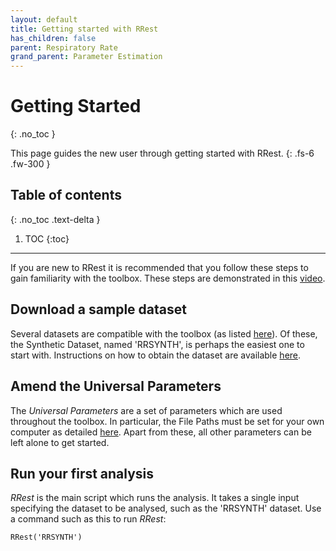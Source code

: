 ```yaml
---
layout: default
title: Getting started with RRest
has_children: false
parent: Respiratory Rate
grand_parent: Parameter Estimation
---
```


# Getting Started
{: .no_toc }

This page guides the new user through getting started with RRest.
{: .fs-6 .fw-300 }


## Table of contents
{: .no_toc .text-delta }

1. TOC
{:toc}

---

If you are new to RRest it is recommended that you follow these steps to gain familiarity with the toolbox. These steps are demonstrated in this [video](https://youtu.be/J4ZG3QntTI8).

## Download a sample dataset
Several datasets are compatible with the toolbox (as listed [here](http://peterhcharlton.github.io/RRest/datasets.html)). Of these, the Synthetic Dataset, named 'RRSYNTH', is perhaps the easiest one to start with. Instructions on how to obtain the dataset are available [here](http://peterhcharlton.github.io/RRest/synthetic_dataset.html).

## Amend the Universal Parameters
The _Universal Parameters_ are a set of parameters which are used throughout the toolbox. In particular, the File Paths must be set for your own computer as detailed [here](https://github.com/peterhcharlton/RRest/wiki/Universal-Parameters). Apart from these, all other parameters can be left alone to get started.

## Run your first analysis
_RRest_ is the main script which runs the analysis. It takes a single input specifying the dataset to be analysed, such as the 'RRSYNTH' dataset. Use a command such as this to run _RRest_:

`RRest('RRSYNTH')`
